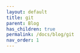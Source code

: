 ```yaml
---
layout: default
title: git
parent: Blog
has_children: true
permalink: /docs/blog/git
nav_order: 1
---
```


